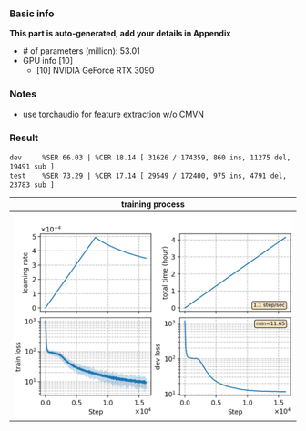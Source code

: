 ### Basic info

**This part is auto-generated, add your details in Appendix**

* \# of parameters (million): 53.01
* GPU info \[10\]
  * \[10\] NVIDIA GeForce RTX 3090

### Notes

* use torchaudio for feature extraction w/o CMVN

### Result
```
dev     %SER 66.03 | %CER 18.14 [ 31626 / 174359, 860 ins, 11275 del, 19491 sub ]
test    %SER 73.29 | %CER 17.14 [ 29549 / 172400, 975 ins, 4791 del, 23783 sub ]
```

|     training process    |
|:-----------------------:|
|![monitor](./monitor.png)|
